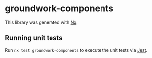 # groundwork-components

This library was generated with [Nx](https://nx.dev).

## Running unit tests

Run `nx test groundwork-components` to execute the unit tests via [Jest](https://jestjs.io).

